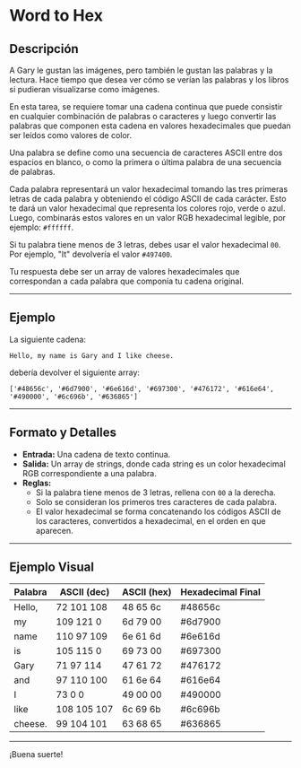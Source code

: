 # Word to Hex

## Descripción

A Gary le gustan las imágenes, pero también le gustan las palabras y la lectura. Hace tiempo que desea ver cómo se verían las palabras y los libros si pudieran visualizarse como imágenes.

En esta tarea, se requiere tomar una cadena continua que puede consistir en cualquier combinación de palabras o caracteres y luego convertir las palabras que componen esta cadena en valores hexadecimales que puedan ser leídos como valores de color.

Una palabra se define como una secuencia de caracteres ASCII entre dos espacios en blanco, o como la primera o última palabra de una secuencia de palabras.

Cada palabra representará un valor hexadecimal tomando las tres primeras letras de cada palabra y obteniendo el código ASCII de cada carácter. Esto te dará un valor hexadecimal que representa los colores rojo, verde o azul. Luego, combinarás estos valores en un valor RGB hexadecimal legible, por ejemplo: `#ffffff`.

Si tu palabra tiene menos de 3 letras, debes usar el valor hexadecimal `00`. Por ejemplo, "It" devolvería el valor `#497400`.

Tu respuesta debe ser un array de valores hexadecimales que correspondan a cada palabra que componía tu cadena original.

---

## Ejemplo

La siguiente cadena:

```
Hello, my name is Gary and I like cheese.
```

debería devolver el siguiente array:

```
['#48656c', '#6d7900', '#6e616d', '#697300', '#476172', '#616e64', '#490000', '#6c696b', '#636865']
```

---

## Formato y Detalles

- **Entrada:** Una cadena de texto continua.
- **Salida:** Un array de strings, donde cada string es un color hexadecimal RGB correspondiente a una palabra.
- **Reglas:**
  - Si la palabra tiene menos de 3 letras, rellena con `00` a la derecha.
  - Solo se consideran los primeros tres caracteres de cada palabra.
  - El valor hexadecimal se forma concatenando los códigos ASCII de los caracteres, convertidos a hexadecimal, en el orden en que aparecen.

---

## Ejemplo Visual

| Palabra   | ASCII (dec) | ASCII (hex) | Hexadecimal Final |
|-----------|-------------|-------------|-------------------|
| Hello,    | 72 101 108  | 48 65 6c    | #48656c           |
| my        | 109 121 0   | 6d 79 00    | #6d7900           |
| name      | 110 97 109  | 6e 61 6d    | #6e616d           |
| is        | 105 115 0   | 69 73 00    | #697300           |
| Gary      | 71 97 114   | 47 61 72    | #476172           |
| and       | 97 110 100  | 61 6e 64    | #616e64           |
| I         | 73 0 0      | 49 00 00    | #490000           |
| like      | 108 105 107 | 6c 69 6b    | #6c696b           |
| cheese.   | 99 104 101  | 63 68 65    | #636865           |

---

¡Buena suerte!
